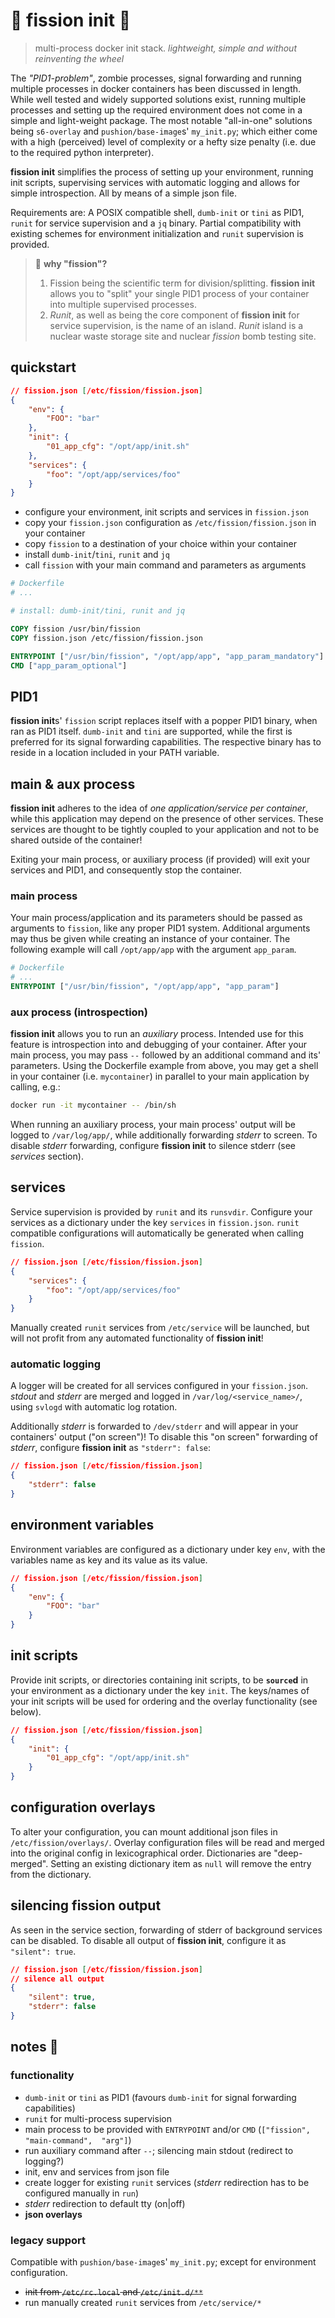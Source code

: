 # 🔱 fission init 💨
> multi-process docker init stack. *lightweight, simple and without reinventing the wheel*

The *"PID1-problem"*, zombie processes, signal forwarding and running multiple processes in docker containers has been discussed in length. While well tested and widely supported solutions exist, running multiple processes and setting up the required environment does not come in a simple and light-weight package. The most notable "all-in-one" solutions being `s6-overlay` and `pushion/base-image`s' `my_init.py`; which either come with a high (perceived) level of complexity or a hefty size penalty (i.e. due to the required python interpreter).

**fission init** simplifies the process of setting up your environment, running init scripts, supervising services with automatic logging and allows for simple introspection. All by means of a simple json file.

Requirements are: A POSIX compatible shell, `dumb-init` or `tini` as PID1, `runit` for service supervision and a `jq` binary. Partial compatibility with existing schemes for environment initialization and `runit` supervision is provided.

> 📌 **why "fission"?**
> 
> 1. Fission being the scientific term for division/splitting. **fission init** allows you to "split" your single PID1 process of your container into multiple supervised processes.
> 2. *Runit*, as well as being the core component of **fission init** for service supervision, is the name of an island. *Runit* island is a nuclear waste storage site and nuclear *fission* bomb testing site.

## quickstart
```json
// fission.json [/etc/fission/fission.json]
{
    "env": {
        "FOO": "bar"
    },
    "init": {
        "01_app_cfg": "/opt/app/init.sh"
    },
    "services": {
        "foo": "/opt/app/services/foo"
    }
}
```
* configure your environment, init scripts and services in `fission.json`
* copy your `fission.json` configuration as `/etc/fission/fission.json` in your container
* copy `fission` to a destination of your choice within your container
* install `dumb-init`/`tini`, `runit` and `jq`
* call `fission` with your main command and parameters as arguments
```dockerfile
# Dockerfile
# ...

# install: dumb-init/tini, runit and jq

COPY fission /usr/bin/fission
COPY fission.json /etc/fission/fission.json

ENTRYPOINT ["/usr/bin/fission", "/opt/app/app", "app_param_mandatory"]
CMD ["app_param_optional"]
```

## PID1
**fission init**s' `fission` script replaces itself with a popper PID1 binary, when ran as PID1 itself. `dumb-init` and `tini` are supported, while the first is preferred for its signal forwarding capabilities. The respective binary has to reside in a location included in your PATH variable.

## main & aux process
**fission init** adheres to the idea of *one application/service per container*, while this application may depend on the presence of other services. These services are thought to be tightly coupled to your application and not to be shared outside of the container!

Exiting your main process, or auxiliary process (if provided) will exit your services and PID1, and consequently stop the container. 

### main process
Your main process/application and its parameters should be passed as arguments to `fission`, like any proper PID1 system. Additional arguments may thus be given while creating an instance of your container. The following example will call `/opt/app/app` with the argument `app_param`.

```Dockerfile
# Dockerfile
# ...
ENTRYPOINT ["/usr/bin/fission", "/opt/app/app", "app_param"]
```
### aux process (introspection)
**fission init** allows you to run an *auxiliary* process. Intended use for this feature is introspection into and debugging of your container. After your main process, you may pass `--` followed by an additional command and its' parameters. Using the Dockerfile example from above, you may get a shell in your container (i.e. `mycontainer`) in parallel to your main application by calling, e.g.:
```bash
docker run -it mycontainer -- /bin/sh
```
When running an auxiliary process, your main process' output will be logged to `/var/log/app/`, while additionally forwarding *stderr* to screen. To disable *stderr* forwarding, configure **fission init** to silence stderr (see *services* section).

## services
Service supervision is provided by `runit` and its `runsvdir`. Configure your services as a dictionary under the key `services` in `fission.json`. `runit` compatible configurations will automatically be generated when calling `fission`.
```json
// fission.json [/etc/fission/fission.json]
{
    "services": {
        "foo": "/opt/app/services/foo"
    }
}
```
Manually created `runit` services from `/etc/service` will be launched, but will not profit from any automated functionality of **fission init**!
### automatic logging
A logger will be created for all services configured in your `fission.json`. *stdout* and *stderr* are merged and logged in `/var/log/<service_name>/`, using `svlogd` with automatic log rotation.

Additionally *stderr* is forwarded to `/dev/stderr` and will appear in your containers' output ("on screen")! To disable this "on screen" forwarding of *stderr*, configure **fission init** as `"stderr": false`:
```json
// fission.json [/etc/fission/fission.json]
{
    "stderr": false
}
```

## environment variables
Environment variables are configured as a dictionary under key `env`, with the variables name as key and its value as its value.
```json
// fission.json [/etc/fission/fission.json]
{
    "env": {
        "FOO": "bar"
    }
}
```

## init scripts
Provide init scripts, or directories containing init scripts, to be **`source`d** in your environment as a dictionary under the key `init`. The keys/names of your init scripts will be used for ordering and the overlay functionality (see below).
```json
// fission.json [/etc/fission/fission.json]
{
    "init": {
        "01_app_cfg": "/opt/app/init.sh"
    }
}
```

## configuration overlays
To alter your configuration, you can mount additional json files in `/etc/fission/overlays/`. Overlay configuration files will be read and merged into the original config in lexicographical order. Dictionaries are "deep-merged". Setting an existing dictionary item as `null` will remove the entry from the dictionary.

## silencing **fission** output
As seen in the service section, forwarding of stderr of background services can be disabled. To disable all output of **fission init**, configure it as `"silent": true`.
```json
// fission.json [/etc/fission/fission.json]
// silence all output
{
    "silent": true,
    "stderr": false
}
```

## notes 📜

### functionality
* `dumb-init` or `tini` as PID1 (favours `dumb-init` for signal forwarding capabilities)
* `runit` for multi-process supervision
* main process to be provided with `ENTRYPOINT` and/or `CMD` (`["fission",  "main-command",  "arg"]`)
* run auxiliary command after `--`; silencing main stdout (redirect to logging?)
* init, env and services from json file
* create logger for existing `runit` services (*stderr* redirection has to be configured manually in `run`)
* *stderr* redirection to default tty (on|off)
* **json overlays**

### legacy support
Compatible with `pushion/base-image`s' `my_init.py`; except for environment configuration.
* ~~init from `/etc/rc.local` and `/etc/init.d/**`~~
* run manually created `runit` services from `/etc/service/*`
